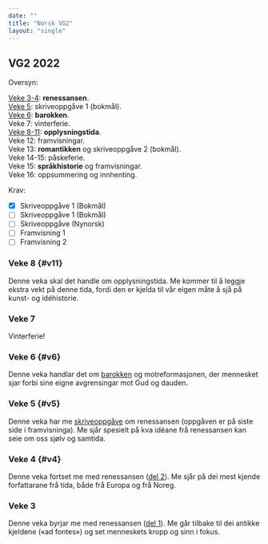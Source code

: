 ```yaml
---
date: ""
title: "Norsk VG2"
layout: "single"
---
```


## VG2 2022

Oversyn: 

[Veke 3-4](#v4): **renessansen**.  
[Veke 5](#v5): skriveoppgåve 1 (bokmål).  
[Veke 6](#v6): **barokken**.  
Veke 7: vinterferie.  
[Veke 8-11](#v11): **opplysningstida**.  
Veke 12: framvisningar.  
Veke 13: **romantikken** og skriveoppgåve 2 (bokmål).  
Veke 14-15: påskeferie.  
Veke 15: **språkhistorie** og framvisningar.  
Veke 16: oppsummering og innhenting. 

Krav: 

- [x] Skriveoppgåve 1 (Bokmål)
- [ ] Skriveoppgåve 1 (Bokmål)
- [ ] Skriveoppgåve (Nynorsk)
- [ ] Framvisning 1
- [ ] Framvisning 2

### Veke 8 {#v11}

Denne veka skal det handle om opplysningstida. Me kommer til å leggje ekstra vekt på denne tida, fordi den er kjelda til vår eigen måte å sjå på kunst- og idéhistorie. 

### Veke 7

Vinterferie! 

### Veke 6 {#v6}

Denne veka handlar det om [barokken](/norsk/vg2/barokken.html) og motreformasjonen, der mennesket sjar forbi sine eigne avgrensingar mot Gud og dauden. 

### Veke 5 {#v5}

Denne veka har me [skriveoppgåve](/norsk/vg2/renessansen3.html) om renessansen (oppgåven er på siste side i framvisninga). Me sjår spesielt på kva idéane frå renessansen kan seie om oss sjølv og samtida. 

### Veke 4 {#v4}

Denne veka fortset me med renessansen ([del 2](/norsk/vg2/renessansen2.html)). Me sjår på dei mest kjende forfattarane frå tida, både frå Europa og frå Noreg. 

### Veke 3 

Denne veka byrjar me med renessansen ([del 1](/norsk/vg2/renessansen1.html)). Me går tilbake til dei antikke kjeldene («ad fontes») og set menneskets kropp og sinn i fokus. 
